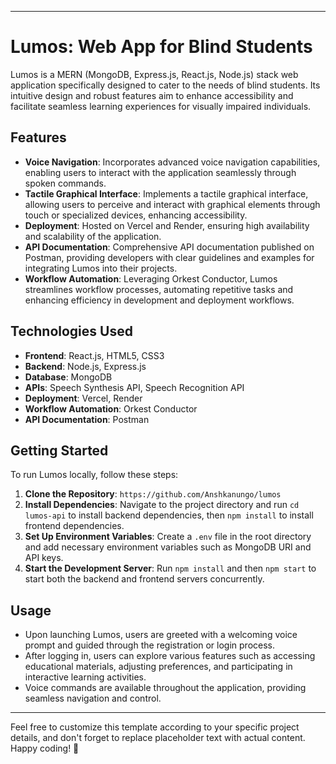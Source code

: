 
---

# Lumos: Web App for Blind Students

Lumos is a MERN (MongoDB, Express.js, React.js, Node.js) stack web application specifically designed to cater to the needs of blind students. Its intuitive design and robust features aim to enhance accessibility and facilitate seamless learning experiences for visually impaired individuals.

## Features

- **Voice Navigation**: Incorporates advanced voice navigation capabilities, enabling users to interact with the application seamlessly through spoken commands.
- **Tactile Graphical Interface**: Implements a tactile graphical interface, allowing users to perceive and interact with graphical elements through touch or specialized devices, enhancing accessibility.
- **Deployment**: Hosted on Vercel and Render, ensuring high availability and scalability of the application.
- **API Documentation**: Comprehensive API documentation published on Postman, providing developers with clear guidelines and examples for integrating Lumos into their projects.
- **Workflow Automation**: Leveraging Orkest Conductor, Lumos streamlines workflow processes, automating repetitive tasks and enhancing efficiency in development and deployment workflows.

## Technologies Used

- **Frontend**: React.js, HTML5, CSS3
- **Backend**: Node.js, Express.js
- **Database**: MongoDB
- **APIs**: Speech Synthesis API, Speech Recognition API
- **Deployment**: Vercel, Render
- **Workflow Automation**: Orkest Conductor
- **API Documentation**: Postman

## Getting Started

To run Lumos locally, follow these steps:

1. **Clone the Repository**: `https://github.com/Anshkanungo/lumos`
2. **Install Dependencies**: Navigate to the project directory and run `cd lumos-api` to install backend dependencies, then `npm install` to install frontend dependencies.
3. **Set Up Environment Variables**: Create a `.env` file in the root directory and add necessary environment variables such as MongoDB URI and API keys.
4. **Start the Development Server**: Run `npm install` and then `npm start` to start both the backend and frontend servers concurrently.

## Usage

- Upon launching Lumos, users are greeted with a welcoming voice prompt and guided through the registration or login process.
- After logging in, users can explore various features such as accessing educational materials, adjusting preferences, and participating in interactive learning activities.
- Voice commands are available throughout the application, providing seamless navigation and control.


---

Feel free to customize this template according to your specific project details, and don't forget to replace placeholder text with actual content. Happy coding! 🚀
